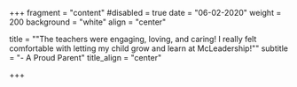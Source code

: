 +++
fragment = "content"
#disabled = true
date = "06-02-2020"
weight = 200
background = "white"
align = "center"

title = ""The teachers were engaging, loving, and caring! I really felt comfortable with letting my child grow and learn at McLeadership!""
subtitle = "- A Proud Parent"
title_align = "center"

+++
  



